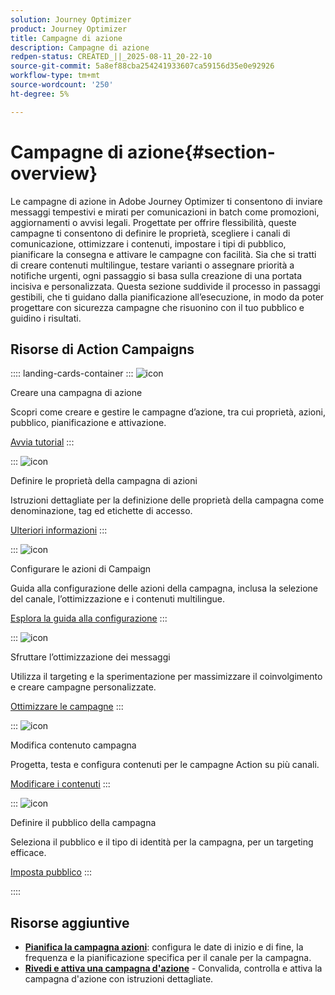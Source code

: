 ```yaml
---
solution: Journey Optimizer
product: Journey Optimizer
title: Campagne di azione
description: Campagne di azione
redpen-status: CREATED_||_2025-08-11_20-22-10
source-git-commit: 5a8ef88cba254241933607ca59156d35e0e92926
workflow-type: tm+mt
source-wordcount: '250'
ht-degree: 5%

---
```



# Campagne di azione{#section-overview}

Le campagne di azione in Adobe Journey Optimizer ti consentono di inviare messaggi tempestivi e mirati per comunicazioni in batch come promozioni, aggiornamenti o avvisi legali. Progettate per offrire flessibilità, queste campagne ti consentono di definire le proprietà, scegliere i canali di comunicazione, ottimizzare i contenuti, impostare i tipi di pubblico, pianificare la consegna e attivare le campagne con facilità. Sia che si tratti di creare contenuti multilingue, testare varianti o assegnare priorità a notifiche urgenti, ogni passaggio si basa sulla creazione di una portata incisiva e personalizzata. Questa sezione suddivide il processo in passaggi gestibili, che ti guidano dalla pianificazione all’esecuzione, in modo da poter progettare con sicurezza campagne che risuonino con il tuo pubblico e guidino i risultati.

## Risorse di Action Campaigns

:::: landing-cards-container
:::
![icon](https://cdn.experienceleague.adobe.com/icons/circle-play.svg?lang=it)

Creare una campagna di azione

Scopri come creare e gestire le campagne d’azione, tra cui proprietà, azioni, pubblico, pianificazione e attivazione.

[Avvia tutorial](../using/campaigns/create-campaign.md)
:::

:::
![icon](https://cdn.experienceleague.adobe.com/icons/gear.svg?lang=it)

Definire le proprietà della campagna di azioni

Istruzioni dettagliate per la definizione delle proprietà della campagna come denominazione, tag ed etichette di accesso.

[Ulteriori informazioni](../using/campaigns/campaign-properties.md)
:::

:::
![icon](https://cdn.experienceleague.adobe.com/icons/list-check.svg?lang=it)

Configurare le azioni di Campaign

Guida alla configurazione delle azioni della campagna, inclusa la selezione del canale, l’ottimizzazione e i contenuti multilingue.

[Esplora la guida alla configurazione](../using/campaigns/campaign-action.md)
:::

:::
![icon](https://cdn.experienceleague.adobe.com/icons/bullseye.svg?lang=it)

Sfruttare l’ottimizzazione dei messaggi

Utilizza il targeting e la sperimentazione per massimizzare il coinvolgimento e creare campagne personalizzate.

[Ottimizzare le campagne](../using/campaigns/campaigns-message-optimization.md)
:::

:::
![icon](https://cdn.experienceleague.adobe.com/icons/pencil-alt.svg?lang=it)

Modifica contenuto campagna

Progetta, testa e configura contenuti per le campagne Action su più canali.

[Modificare i contenuti](../using/campaigns/campaign-content.md)
:::

:::
![icon](https://cdn.experienceleague.adobe.com/icons/users.svg?lang=it)

Definire il pubblico della campagna

Seleziona il pubblico e il tipo di identità per la campagna, per un targeting efficace.

[Imposta pubblico](../using/campaigns/campaign-audience.md)
:::

::::


## Risorse aggiuntive

- **[Pianifica la campagna azioni](../using/campaigns/campaign-schedule.md)**: configura le date di inizio e di fine, la frequenza e la pianificazione specifica per il canale per la campagna.
- **[Rivedi e attiva una campagna d&#39;azione](../using/campaigns/review-activate-campaign.md)** - Convalida, controlla e attiva la campagna d&#39;azione con istruzioni dettagliate.
